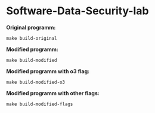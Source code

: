 # Software-Data-Security-lab

**Original programm:**

```make build-original```

**Modified programm:**

```make build-modified```

**Modified programm with o3 flag:**

```make build-modified-o3```

**Modified programm with other flags:**

```make build-modified-flags```
